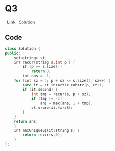 # Q3

-[Link](https://leetcode.com/problems/split-a-string-into-the-max-number-of-unique-substrings/)
-[Solution](https://leetcode.com/problems/split-a-string-into-the-max-number-of-unique-substrings/submissions/888292195/)

## Code

```cpp
class Solution {
public:
    set<string> st;
    int recur(string s,int p ) {
        if (p == s.size())
            return 0;
        int ans = -1;
    for (int sz = 1; p + sz <= s.size(); sz++) {
        auto it = st.insert(s.substr(p, sz));
        if (it.second) {
            int tmp = recur(s, p + sz);
            if (tmp != -1)
                ans = max(ans, 1 + tmp);
            st.erase(it.first);
        }    
    }
    return ans;
    }
    int maxUniqueSplit(string s) {
        return recur(s,0);
    }
};
```